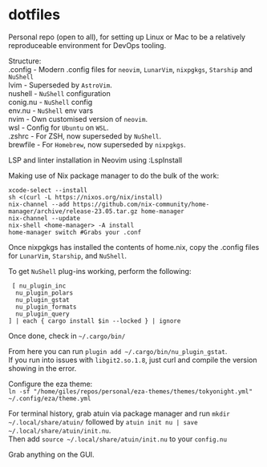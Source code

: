 # dotfiles

Personal repo (open to all), for setting up Linux or Mac to be a relatively reproduceable environment for DevOps tooling.  

Structure:  
    .config  - Modern .config files for `neovim`, `LunarVim`, `nixpgkgs`, `Starship` and `NuShell`  
      lvim    - Superseded by `AstroVim`.  
      nushell - `NuShell` configuration  
        conig.nu - `NuShell` config  
        env.nu   - `NuShell` env vars  
      nvim    - Own customised version of `neovim`.  
    wsl      - Config for `Ubuntu` on `WSL`.  
    .zshrc   - For ZSH, now superseded by `NuShell`.  
    brewfile - For `Homebrew`, now superseded by `nixpgkgs`.  

LSP and linter installation in Neovim using :LspInstall  

Making use of Nix package manager to do the bulk of the work:  
  ```
  xcode-select --install   
  sh <(curl -L https://nixos.org/nix/install)   
  nix-channel --add https://github.com/nix-community/home-manager/archive/release-23.05.tar.gz home-manager  
  nix-channel --update  
  nix-shell <home-manager> -A install  
  home-manager switch #Grabs your .conf  
  ``` 
  
Once nixpgkgs has installed the contents of home.nix, copy the .config files for `LunarVim`, `Starship`, and `NuShell`.  

To get `NuShell` plug-ins working, perform the following:  
```
 [ nu_plugin_inc  
  nu_plugin_polars  
  nu_plugin_gstat  
  nu_plugin_formats  
  nu_plugin_query  
] | each { cargo install $in --locked } | ignore
```  

Once done, check in `~/.cargo/bin/`  

From here you can run `plugin add ~/.cargo/bin/nu_plugin_gstat`.  
If you run into issues with `libgit2.so.1.8`, just curl and compile the version showing in the error.  
  
Configure the eza theme:  
`ln -sf "/home/giles/repos/personal/eza-themes/themes/tokyonight.yml" ~/.config/eza/theme.yml`  
  
For terminal history, grab atuin via package manager and run `mkdir ~/.local/share/atuin/` followed by `atuin init nu | save ~/.local/share/atuin/init.nu`.  
Then add `source ~/.local/share/atuin/init.nu` to your `config.nu`  

Grab anything on the GUI.  
